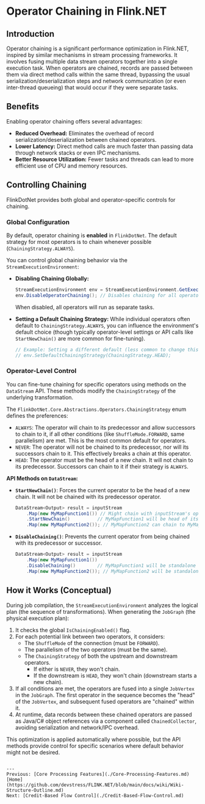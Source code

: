 # Operator Chaining in Flink.NET

## Introduction

Operator chaining is a significant performance optimization in Flink.NET, inspired by similar mechanisms in stream processing frameworks. It involves fusing multiple data stream operators together into a single execution task. When operators are chained, records are passed between them via direct method calls within the same thread, bypassing the usual serialization/deserialization steps and network communication (or even inter-thread queueing) that would occur if they were separate tasks.

## Benefits

Enabling operator chaining offers several advantages:

*   **Reduced Overhead:** Eliminates the overhead of record serialization/deserialization between chained operators.
*   **Lower Latency:** Direct method calls are much faster than passing data through network stacks or even IPC mechanisms.
*   **Better Resource Utilization:** Fewer tasks and threads can lead to more efficient use of CPU and memory resources.

## Controlling Chaining

FlinkDotNet provides both global and operator-specific controls for chaining.

### Global Configuration

By default, operator chaining is **enabled** in `FlinkDotNet`. The default strategy for most operators is to chain whenever possible (`ChainingStrategy.ALWAYS`).

You can control global chaining behavior via the `StreamExecutionEnvironment`:

*   **Disabling Chaining Globally:**
    ```csharp
    StreamExecutionEnvironment env = StreamExecutionEnvironment.GetExecutionEnvironment();
    env.DisableOperatorChaining(); // Disables chaining for all operators in the job
    ```
    When disabled, all operators will run as separate tasks.

*   **Setting a Default Chaining Strategy:**
    While individual operators often default to `ChainingStrategy.ALWAYS`, you can influence the environment's default choice (though typically operator-level settings or API calls like `StartNewChain()` are more common for fine-tuning).
    ```csharp
    // Example: Setting a different default (less common to change this globally)
    // env.SetDefaultChainingStrategy(ChainingStrategy.HEAD);
    ```

### Operator-Level Control

You can fine-tune chaining for specific operators using methods on the `DataStream` API. These methods modify the `ChainingStrategy` of the underlying transformation.

The `FlinkDotNet.Core.Abstractions.Operators.ChainingStrategy` enum defines the preferences:

*   `ALWAYS`: The operator will chain to its predecessor and allow successors to chain to it, if all other conditions (like `ShuffleMode.FORWARD`, same parallelism) are met. This is the most common default for operators.
*   `NEVER`: The operator will not be chained to its predecessor, nor will its successors chain to it. This effectively breaks a chain at this operator.
*   `HEAD`: The operator must be the head of a new chain. It will not chain to its predecessor. Successors can chain to it if their strategy is `ALWAYS`.

**API Methods on `DataStream`:**

*   **`StartNewChain()`**: Forces the current operator to be the head of a new chain. It will not be chained with its predecessor operator.
    ```csharp
    DataStream<Output> result = inputStream
        .Map(new MyMapFunction1()) // Might chain with inputStream's operator
        .StartNewChain()          // MyMapFunction1 will be head of its chain (or standalone if no successors chain)
        .Map(new MyMapFunction2()); // MyMapFunction2 can chain to MyMapFunction1
    ```

*   **`DisableChaining()`**: Prevents the current operator from being chained with its predecessor or successor.
    ```csharp
    DataStream<Output> result = inputStream
        .Map(new MyMapFunction1())
        .DisableChaining()        // MyMapFunction1 will be standalone
        .Map(new MyMapFunction2()); // MyMapFunction2 will be standalone (or head of a new chain)
    ```

## How it Works (Conceptual)

During job compilation, the `StreamExecutionEnvironment` analyzes the logical plan (the sequence of transformations). When generating the `JobGraph` (the physical execution plan):

1.  It checks the global `IsChainingEnabled()` flag.
2.  For each potential link between two operators, it considers:
    *   The `ShuffleMode` of the connection (must be `FORWARD`).
    *   The parallelism of the two operators (must be the same).
    *   The `ChainingStrategy` of both the upstream and downstream operators.
        *   If either is `NEVER`, they won't chain.
        *   If the downstream is `HEAD`, they won't chain (downstream starts a new chain).
3.  If all conditions are met, the operators are fused into a single `JobVertex` in the `JobGraph`. The first operator in the sequence becomes the "head" of the `JobVertex`, and subsequent fused operators are "chained" within it.
4.  At runtime, data records between these chained operators are passed as Java/C# object references via a component called `ChainedCollector`, avoiding serialization and network/IPC overhead.

This optimization is applied automatically where possible, but the API methods provide control for specific scenarios where default behavior might not be desired.
```

---
Previous: [Core Processing Features](./Core-Processing-Features.md)
[Home](https://github.com/devstress/FLINK.NET/blob/main/docs/wiki/Wiki-Structure-Outline.md)
Next: [Credit-Based Flow Control](./Credit-Based-Flow-Control.md)
